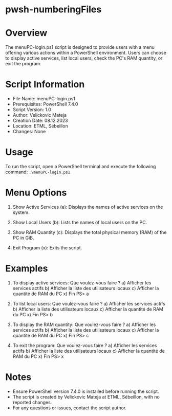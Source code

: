 # pwsh-numberingFiles

# Overview
The menuPC-login.ps1 script is designed to provide users with a menu offering various actions within a PowerShell environment. Users can choose to display active services, list local users, check the PC's RAM quantity, or exit the program.

# Script Information
- File Name: menuPC-login.ps1
- Prerequisites: PowerShell 7.4.0
- Script Version: 1.0
- Author: Velickovic Mateja
- Creation Date: 08.12.2023
- Location: ETML, Sébeillon
- Changes: None

# Usage
To run the script, open a PowerShell terminal and execute the following command:
```.\menuPC-login.ps1```

# Menu Options
1. Show Active Services (a):
Displays the names of active services on the system.

2. Show Local Users (b):
Lists the names of local users on the PC.

3. Show RAM Quantity (c):
Displays the total physical memory (RAM) of the PC in GiB.

4. Exit Program (x):
Exits the script.

# Examples

1. To display active services:
Que voulez-vous faire ?
 a) Afficher les services actifs
 b) Afficher la liste des utilisateurs locaux
 c) Afficher la quantité de RAM du PC
 x) Fin
PS> a

2. To list local users:
Que voulez-vous faire ?
 a) Afficher les services actifs
 b) Afficher la liste des utilisateurs locaux
 c) Afficher la quantité de RAM du PC
 x) Fin
PS> b

3. To display the RAM quantity:
Que voulez-vous faire ?
 a) Afficher les services actifs
 b) Afficher la liste des utilisateurs locaux
 c) Afficher la quantité de RAM du PC
 x) Fin
PS> c

4. To exit the program:
Que voulez-vous faire ?
 a) Afficher les services actifs
 b) Afficher la liste des utilisateurs locaux
 c) Afficher la quantité de RAM du PC
 x) Fin
PS> x

# Notes
- Ensure PowerShell version 7.4.0 is installed before running the script.
- The script is created by Velickovic Mateja at ETML, Sébeillon, with no reported changes.
- For any questions or issues, contact the script author.